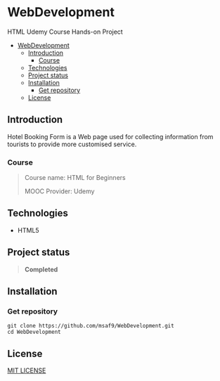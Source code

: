 # WebDevelopment
HTML Udemy Course Hands-on Project

- [WebDevelopment](#webdevelopment)
  - [Introduction](#introduction)
    - [Course](#course)
  - [Technologies](#technologies)
  - [Project status](#project-status)
  - [Installation](#installation)
    - [Get repository](#get-repository)
  - [License](#license)

## Introduction
Hotel Booking Form is a Web page used for collecting information from tourists to provide more customised service.

### Course 
> Course name: HTML for Beginners
> 
> MOOC Provider: Udemy

## Technologies
- HTML5

## Project status
> **Completed**

## Installation
### Get repository
```git
git clone https://github.com/msaf9/WebDevelopment.git
cd WebDevelopment
```

## License
[MIT LICENSE](LICENSE)
